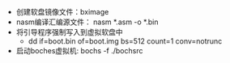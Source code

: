 - 创建软盘镜像文件：bximage
- nasm编译汇编源文件： nasm *.asm -o *.bin
- 将引导程序强制写入到虚拟软盘中  
    - dd if=boot.bin of=boot.img bs=512 count=1 conv=notrunc
- 启动boches虚拟机: bochs -f ./bochsrc